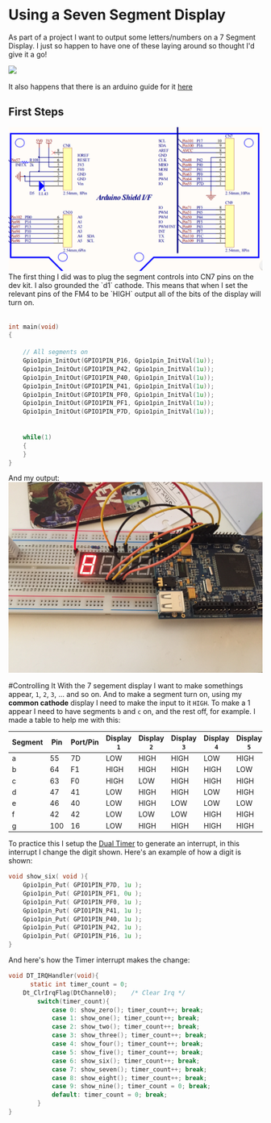 # Using a Seven Segment Display

As part of a project I want to output some letters/numbers on a 7 Segment Display. I just so happen to have one of these laying around so thought I'd give it a go! 

<img src="http://haneefputtur.com/wp-content/uploads/2016/02/pic7segment.jpg">

It also happens that there is an arduino guide for it [here](http://haneefputtur.com/7-segment-4-digit-led-display-sma420564-using-arduino.html)

## First Steps
<img src=schematic.png>
The first thing I did was to plug the segment controls into CN7 pins on the dev kit. I also grounded the `d1` cathode. This means that when I set the relevant pins of the FM4 to be `HIGH` output all of the bits of the display will turn on. 

``` c

int main(void)
{
 
	// All segments on
    Gpio1pin_InitOut(GPIO1PIN_P16, Gpio1pin_InitVal(1u));
	Gpio1pin_InitOut(GPIO1PIN_P42, Gpio1pin_InitVal(1u));
	Gpio1pin_InitOut(GPIO1PIN_P40, Gpio1pin_InitVal(1u));
	Gpio1pin_InitOut(GPIO1PIN_P41, Gpio1pin_InitVal(1u));
	Gpio1pin_InitOut(GPIO1PIN_PF0, Gpio1pin_InitVal(1u));
	Gpio1pin_InitOut(GPIO1PIN_PF1, Gpio1pin_InitVal(1u));
	Gpio1pin_InitOut(GPIO1PIN_P7D, Gpio1pin_InitVal(1u));
	
    
    while(1)
    {
    }
}
```
And my output:
<img src="all_on.jpg">

#Controlling It
With the 7 segement display I want to make somethings appear, `1`, `2`, `3`, ... and so on. And to make a segment turn on, using my __common cathode__ display I need to make the input to it `HIGH`. To make a 1 appear I need to have segments `b` and `c` on, and the rest off, for example. I made a table to help me with this:

| Segment | Pin | Port/Pin | Display `1` | Display `2` | Display `3` |Display `4` |Display `5` |Display `6` |Display `7` |Display `8` |Display `9` |Display `0` |
| --- | --- | --- | --- | --- | --- | --- | --- | --- | --- | --- | --- | --- |
| a | 55| 7D | LOW  | HIGH |HIGH |LOW |  HIGH |HIGH |HIGH |HIGH |HIGH |HIGH |
| b | 64| F1 | HIGH | HIGH |HIGH |HIGH | LOW  |LOW  |HIGH |HIGH |HIGH |HIGH |
| c | 63| F0 | HIGH | LOW  |HIGH |HIGH | HIGH |HIGH |HIGH |HIGH |HIGH |HIGH |
| d | 47| 41 |  LOW |  HIGH| HIGH| LOW|   HIGH| HIGH| LOW |HIGH |HIGH |HIGH |
| e | 46| 40 |  LOW |  HIGH| LOW | LOW |  LOW | HIGH| LOW |HIGH |LOW  |HIGH |
| f | 42| 42 | LOW  | LOW  |LOW  |HIGH  | HIGH| HIGH|LOW  |HIGH |HIGH |HIGH |
| g | 100| 16| LOW  | HIGH |HIGH |HIGH | HIGH |HIGH |LOW  |HIGH |HIGH |LOW  |

To practice this I setup the [Dual Timer](../timer/index.md) to generate an interrupt, in this interrupt I change the digit shown. Here's an example of how a digit is shown:

``` c
void show_six( void ){
	Gpio1pin_Put( GPIO1PIN_P7D, 1u );
	Gpio1pin_Put( GPIO1PIN_PF1, 0u );
	Gpio1pin_Put( GPIO1PIN_PF0, 1u );
	Gpio1pin_Put( GPIO1PIN_P41, 1u );
	Gpio1pin_Put( GPIO1PIN_P40, 1u );
	Gpio1pin_Put( GPIO1PIN_P42, 1u );
	Gpio1pin_Put( GPIO1PIN_P16, 1u );
}
```

And here's how the Timer interrupt makes the change:

```c
void DT_IRQHandler(void){
	  static int timer_count = 0;
    Dt_ClrIrqFlag(DtChannel0);    /* Clear Irq */
		switch(timer_count){
			case 0: show_zero(); timer_count++; break;
			case 1: show_one(); timer_count++; break;
			case 2: show_two(); timer_count++; break;
			case 3: show_three(); timer_count++; break;
			case 4: show_four(); timer_count++; break;
			case 5: show_five(); timer_count++; break;
			case 6: show_six(); timer_count++; break;
			case 7: show_seven(); timer_count++; break;
			case 8: show_eight(); timer_count++; break;
			case 9: show_nine(); timer_count = 0; break;
			default: timer_count = 0; break;
		}	
}
```